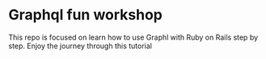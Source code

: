 # Graphql fun workshop 

This repo is focused on learn how to use Graphl with Ruby on Rails step by step. Enjoy the journey through this tutorial

